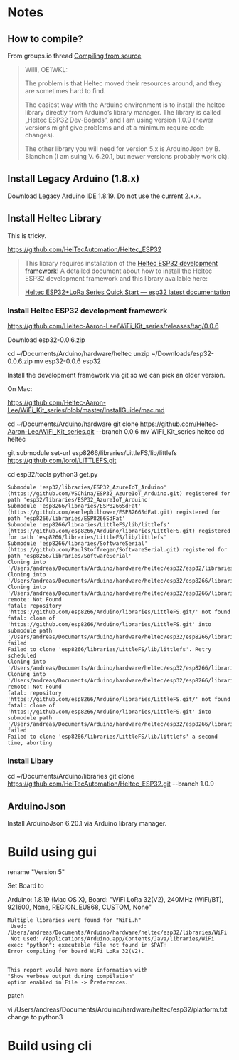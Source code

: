 # Notes

## How to compile?

From groups.io thread [Compiling from source](https://morserino.groups.io/g/main/topic/compiling_from_source/104750585?p=,,,20,0,0,0::recentpostdate/sticky,,,20,2,20,104750585,previd%3D1710572933441364752,nextid%3D1708351118178241033&previd=1710572933441364752&nextid=1708351118178241033)

> Willi, OE1WKL:
>
> The problem is that Heltec moved their resources around, and they
> are sometimes hard to find.
>
> The easiest way with the Arduino environment is to install the heltec
> library directly from Arduino’s library manager. The library is called
> „Heltec ESP32 Dev-Boards“, and I am using version 1.0.9 (newer
> versions might give problems and at a minimum require code changes).
>
> The other library you will need for version 5.x is ArduinoJson by
> B. Blanchon (I am suing V. 6.20.1, but newer versions probably work ok).

## Install Legacy Arduino (1.8.x)

Download Legacy Arduino IDE 1.8.19. Do not use the current 2.x.x.

## Install Heltec Library

This is tricky.

https://github.com/HelTecAutomation/Heltec_ESP32

> This library requires installation of the [Heltec ESP32 development framework](https://github.com/Heltec-Aaron-Lee/WiFi_Kit_series)! A detailed document about how to install the Heltec ESP32 development
> framework and this library available here:
>
> [Heltec ESP32+LoRa Series Quick Start — esp32 latest documentation](https://docs.heltec.org/en/node/esp32/esp32_general_docs/quick_start.html)

### Install Heltec ESP32 development framework

https://github.com/Heltec-Aaron-Lee/WiFi_Kit_series/releases/tag/0.0.6

Download esp32-0.0.6.zip

cd ~/Documents/Arduino/hardware/heltec
unzip ~/Downloads/esp32-0.0.6.zip
mv esp32-0.0.6 esp32



Install the development framework via git so we can pick an older version.

On Mac:

https://github.com/Heltec-Aaron-Lee/WiFi_Kit_series/blob/master/InstallGuide/mac.md

cd ~/Documents/Arduino/hardware
git clone https://github.com/Heltec-Aaron-Lee/WiFi_Kit_series.git --branch 0.0.6
mv WiFi_Kit_series heltec
cd heltec

git submodule set-url esp8266/libraries/LittleFS/lib/littlefs https://github.com/lorol/LITTLEFS.git

cd esp32/tools
python3 get.py

```
Submodule 'esp32/libraries/ESP32_AzureIoT_Arduino' (https://github.com/VSChina/ESP32_AzureIoT_Arduino.git) registered for path 'esp32/libraries/ESP32_AzureIoT_Arduino'
Submodule 'esp8266/libraries/ESP8266SdFat' (https://github.com/earlephilhower/ESP8266SdFat.git) registered for path 'esp8266/libraries/ESP8266SdFat'
Submodule 'esp8266/libraries/LittleFS/lib/littlefs' (https://github.com/esp8266/Arduino/libraries/LittleFS.git) registered for path 'esp8266/libraries/LittleFS/lib/littlefs'
Submodule 'esp8266/libraries/SoftwareSerial' (https://github.com/PaulStoffregen/SoftwareSerial.git) registered for path 'esp8266/libraries/SoftwareSerial'
Cloning into '/Users/andreas/Documents/Arduino/hardware/heltec/esp32/esp32/libraries/ESP32_AzureIoT_Arduino'...
Cloning into '/Users/andreas/Documents/Arduino/hardware/heltec/esp32/esp8266/libraries/ESP8266SdFat'...
Cloning into '/Users/andreas/Documents/Arduino/hardware/heltec/esp32/esp8266/libraries/LittleFS/lib/littlefs'...
remote: Not Found
fatal: repository 'https://github.com/esp8266/Arduino/libraries/LittleFS.git/' not found
fatal: clone of 'https://github.com/esp8266/Arduino/libraries/LittleFS.git' into submodule path '/Users/andreas/Documents/Arduino/hardware/heltec/esp32/esp8266/libraries/LittleFS/lib/littlefs' failed
Failed to clone 'esp8266/libraries/LittleFS/lib/littlefs'. Retry scheduled
Cloning into '/Users/andreas/Documents/Arduino/hardware/heltec/esp32/esp8266/libraries/SoftwareSerial'...
Cloning into '/Users/andreas/Documents/Arduino/hardware/heltec/esp32/esp8266/libraries/LittleFS/lib/littlefs'...
remote: Not Found
fatal: repository 'https://github.com/esp8266/Arduino/libraries/LittleFS.git/' not found
fatal: clone of 'https://github.com/esp8266/Arduino/libraries/LittleFS.git' into submodule path '/Users/andreas/Documents/Arduino/hardware/heltec/esp32/esp8266/libraries/LittleFS/lib/littlefs' failed
Failed to clone 'esp8266/libraries/LittleFS/lib/littlefs' a second time, aborting
```

### Install Libary

cd ~/Documents/Arduino/libraries
git clone https://github.com/HelTecAutomation/Heltec_ESP32.git --branch 1.0.9


## ArduinoJson

Install ArduinoJson 6.20.1 via Arduino library manager.


# Build using gui

rename "Version 5"

Set Board to


Arduino: 1.8.19 (Mac OS X), Board: "WiFi LoRa 32(V2), 240MHz (WiFi/BT), 921600, None, REGION_EU868, CUSTOM, None"

```
Multiple libraries were found for "WiFi.h"
 Used: /Users/andreas/Documents/Arduino/hardware/heltec/esp32/libraries/WiFi
 Not used: /Applications/Arduino.app/Contents/Java/libraries/WiFi
exec: "python": executable file not found in $PATH
Error compiling for board WiFi LoRa 32(V2).


This report would have more information with
"Show verbose output during compilation"
option enabled in File -> Preferences.
```

patch


vi /Users/andreas/Documents/Arduino/hardware/heltec/esp32/platform.txt
change to python3

# Build using cli

